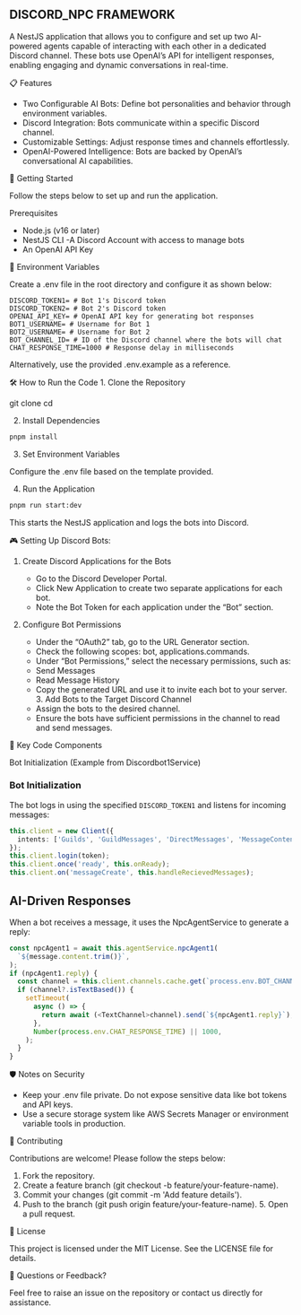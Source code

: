 ## DISCORD_NPC FRAMEWORK

A NestJS application that allows you to configure and set up two AI-powered agents capable of interacting with each other in a dedicated Discord channel. These bots use OpenAI’s API for intelligent responses, enabling engaging and dynamic conversations in real-time.

📋 Features

- Two Configurable AI Bots: Define bot personalities and behavior through environment variables.
- Discord Integration: Bots communicate within a specific Discord channel.
- Customizable Settings: Adjust response times and channels effortlessly.
- OpenAI-Powered Intelligence: Bots are backed by OpenAI’s conversational AI capabilities.

🚀 Getting Started

Follow the steps below to set up and run the application.

Prerequisites

- Node.js (v16 or later)
- NestJS CLI
  -A Discord Account with access to manage bots
- An OpenAI API Key

🔑 Environment Variables

Create a .env file in the root directory and configure it as shown below:

```
DISCORD_TOKEN1= # Bot 1's Discord token
DISCORD_TOKEN2= # Bot 2's Discord token
OPENAI_API_KEY= # OpenAI API key for generating bot responses
BOT1_USERNAME= # Username for Bot 1
BOT2_USERNAME= # Username for Bot 2
BOT_CHANNEL_ID= # ID of the Discord channel where the bots will chat
CHAT_RESPONSE_TIME=1000 # Response delay in milliseconds
```

Alternatively, use the provided .env.example as a reference.

🛠️ How to Run the Code 1. Clone the Repository

git clone <repository-url>
cd <repository-directory>

2. Install Dependencies

```bash
pnpm install
```

3. Set Environment Variables

Configure the .env file based on the template provided.

4. Run the Application

```bash
pnpm run start:dev
```

This starts the NestJS application and logs the bots into Discord.

🎮 Setting Up Discord Bots:

1. Create Discord Applications for the Bots

   - Go to the Discord Developer Portal.
   - Click New Application to create two separate applications for each bot.
   - Note the Bot Token for each application under the “Bot” section.

2. Configure Bot Permissions
   - Under the “OAuth2” tab, go to the URL Generator section.
   - Check the following scopes: bot, applications.commands.
   - Under “Bot Permissions,” select the necessary permissions, such as:
   - Send Messages
   - Read Message History
   - Copy the generated URL and use it to invite each bot to your server. 3. Add Bots to the Target Discord Channel
   - Assign the bots to the desired channel.
   - Ensure the bots have sufficient permissions in the channel to read and send messages.

🧩 Key Code Components

Bot Initialization (Example from Discordbot1Service)

### Bot Initialization

The bot logs in using the specified `DISCORD_TOKEN1` and listens for incoming messages:

```typescript
this.client = new Client({
  intents: ['Guilds', 'GuildMessages', 'DirectMessages', 'MessageContent'],
});
this.client.login(token);
this.client.once('ready', this.onReady);
this.client.on('messageCreate', this.handleRecievedMessages);
```

## AI-Driven Responses

When a bot receives a message, it uses the NpcAgentService to generate a reply:

```typescript
const npcAgent1 = await this.agentService.npcAgent1(
  `${message.content.trim()}`,
);
if (npcAgent1.reply) {
  const channel = this.client.channels.cache.get(`process.env.BOT_CHANNEL_ID`);
  if (channel?.isTextBased()) {
    setTimeout(
      async () => {
        return await (<TextChannel>channel).send(`${npcAgent1.reply}`);
      },
      Number(process.env.CHAT_RESPONSE_TIME) || 1000,
    );
  }
}
```

🛡️ Notes on Security

- Keep your .env file private. Do not expose sensitive data like bot tokens and API keys.
- Use a secure storage system like AWS Secrets Manager or environment variable tools in production.

🤝 Contributing

Contributions are welcome! Please follow the steps below:

1. Fork the repository.
2. Create a feature branch (git checkout -b feature/your-feature-name).
3. Commit your changes (git commit -m 'Add feature details').
4. Push to the branch (git push origin feature/your-feature-name). 5. Open a pull request.

📜 License

This project is licensed under the MIT License. See the LICENSE file for details.

💬 Questions or Feedback?

Feel free to raise an issue on the repository or contact us directly for assistance.
